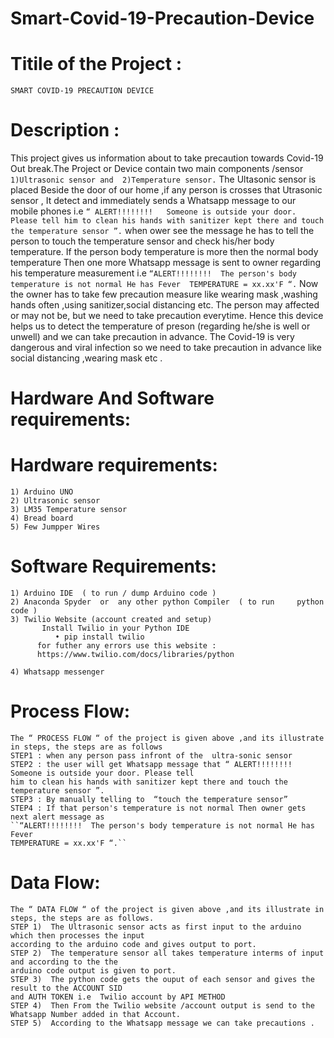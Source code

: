 # Smart-Covid-19-Precaution-Device
 # Titile of the Project : 
 
    SMART COVID-19 PRECAUTION DEVICE
 # Description : 
   This project gives us information about to take precaution towards Covid-19 Out break.The Project or Device contain two main components /sensor
       `1)Ultrasonic sensor and 
       2)Temperature sensor.`
	           The Ultasonic sensor is placed Beside the door of our home ,if any person is crosses that Utrasonic sensor , It  detect and immediately sends a Whatsapp message to our mobile phones i.e 
`“ ALERT!!!!!!!!   Someone is outside your door. Please tell him to clean his hands with sanitizer kept there and touch the temperature sensor ”.` when ower see the message he has to tell the person to touch the temperature sensor and check his/her body temperature. If the person body temperature is more then the normal body temperature
Then one more Whatsapp message is sent to owner regarding his temperature measurement i.e
 `“ALERT!!!!!!!!  The person's body temperature is not normal He has Fever 
TEMPERATURE = xx.xx'F “.`
	Now the owner has to take few precaution measure like wearing mask ,washing hands often ,using sanitizer,social distancing etc. The person may affected or may not be, but we need to take precaution everytime.
Hence this device helps us to detect the temperature of preson (regarding he/she is well or unwell) and we can take precaution in advance.
The Covid-19 is very dangerous and viral infection so we need to take precaution in advance like social distancing ,wearing mask etc .
 # Hardware And Software requirements:
   # Hardware requirements:
    1) Arduino UNO 
    2) Ultrasonic sensor
    3) LM35 Temperature sensor 
    4) Bread board
    5) Few Jumpper Wires
   # Software Requirements:
    1) Arduino IDE  ( to run / dump Arduino code )
    2) Anaconda Spyder  or  any other python Compiler  ( to run     python code )
    3) Twilio Website (account created and setup)
           Install Twilio in your Python IDE
              •	pip install twilio    
	      for futher any errors use this website :
	      https://www.twilio.com/docs/libraries/python

    4) Whatsapp messenger

 # Process Flow:

    The “ PROCESS FLOW “ of the project is given above ,and its illustrate in steps, the steps are as follows
    STEP1 : when any person pass infront of the  ultra-sonic sensor
    STEP2 : the user will get Whatsapp message that “ ALERT!!!!!!!!   Someone is outside your door. Please tell
    him to clean his hands with sanitizer kept there and touch the temperature sensor ”.
    STEP3 : By manually telling to  “touch the temperature sensor”
    STEP4 : If that person's temperature is not normal Then owner gets next alert message as
    ``“ALERT!!!!!!!!  The person's body temperature is not normal He has Fever
    TEMPERATURE = xx.xx'F “.``
 # Data Flow:

    The “ DATA FLOW “ of the project is given above ,and its illustrate in steps, the steps are as follows.
    STEP 1)  The Ultrasonic sensor acts as first input to the arduino which then processes the input
    according to the arduino code and gives output to port.
    STEP 2)  The temperature sensor all takes temperature interms of input and according to the the
    arduino code output is given to port.
    STEP 3)  The python code gets the ouput of each sensor and gives the  result to the ACCOUNT SID
    and AUTH TOKEN i.e  Twilio account by API METHOD
    STEP 4)  Then From the Twilio website /account output is send to the  Whatsapp Number added in that Account.
    STEP 5)  According to the Whatsapp message we can take precautions .
